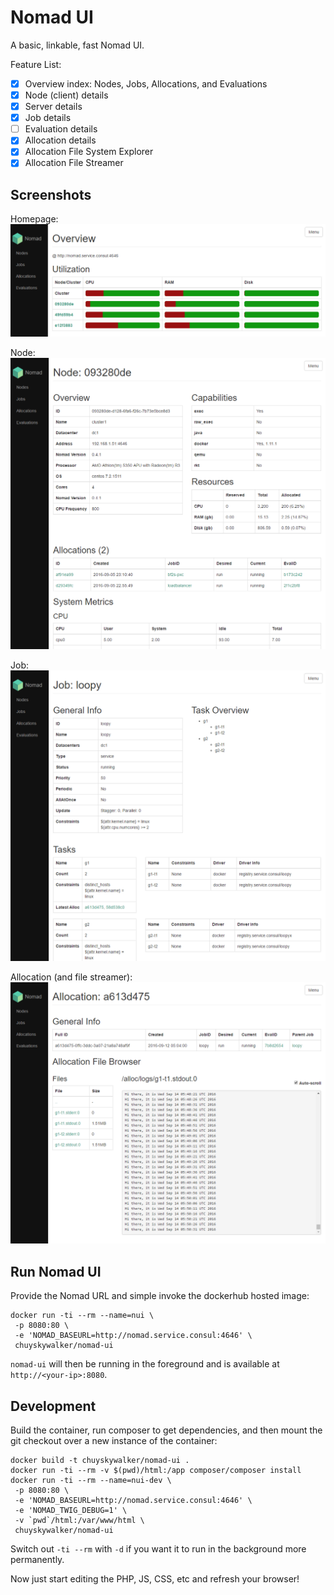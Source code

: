 # Nomad UI

A basic, linkable, fast Nomad UI.

Feature List:

- [x] Overview index: Nodes, Jobs, Allocations, and Evaluations
- [x] Node (client) details
- [x] Server details
- [x] Job details
- [ ] Evaluation details
- [x] Allocation details
- [x] Allocation File System Explorer
- [x] Allocation File Streamer

## Screenshots

Homepage:
![Homepage](./about/home.png)

Node:
![Homepage](./about/node.png)

Job:
![Homepage](./about/job.png)

Allocation (and file streamer):
![Homepage](./about/allocation.png)

## Run Nomad UI

Provide the Nomad URL and simple invoke the dockerhub hosted image:

```
docker run -ti --rm --name=nui \
 -p 8080:80 \
 -e 'NOMAD_BASEURL=http://nomad.service.consul:4646' \
 chuyskywalker/nomad-ui
```

`nomad-ui` will then be running in the foreground and is available at `http://<your-ip>:8080`.

## Development

Build the container, run composer to get dependencies, and then mount the git checkout over a new instance of the container:

```
docker build -t chuyskywalker/nomad-ui .
docker run -ti --rm -v $(pwd)/html:/app composer/composer install
docker run -ti --rm --name=nui-dev \
 -p 8080:80 \
 -e 'NOMAD_BASEURL=http://nomad.service.consul:4646' \
 -e 'NOMAD_TWIG_DEBUG=1' \
 -v `pwd`/html:/var/www/html \
 chuyskywalker/nomad-ui
```

Switch out `-ti --rm` with `-d` if you want it to run in the background more permanently.

Now just start editing the PHP, JS, CSS, etc and refresh your browser!
